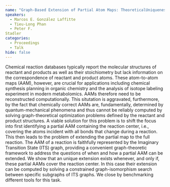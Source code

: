 ```yaml
---
name: "Graph-Based Extension of Partial Atom Maps: TheoreticalUniqueness and Practical Algorithms"
speakers:
  - Marcos E. González Laffitte
  - Tieu-Long Phan
  - Peter F.
Stadler
categories:
  - Proceedings
  - Talk
hide: false
---
```


Chemical reaction databases typically report the molecular
structures of reactant and products as well as their
stoichiometry but lack information on the correspondence of
reactant and product atoms. These atom-to-atom maps (AAM),
however, are crucial for applications including chemical
synthesis planning in organic chemistry and the analysis of
isotope labeling experiment in modern metabolomics. AAMs
therefore need to be reconstructed computationally. This
situtation is aggravated, furthermore,
by the fact that chemically correct AAMs are,
fundamentally, determined by quantum-mechanical phenomena
and thus cannot be reliably computed by solving
graph-theoretical optimization problems defined by the
reactant and product structures. A viable solution for this
problem is to shift the focus into first identifying a
partial AAM containing the reaction center, i.e., covering
the atoms incident
with all bonds that change during a reaction. This then
leads to the problem of extending the partial map to the
full reaction. The AAM of a reaction is faithfully
represented by the Imaginary Transition State (ITS) graph,
providing a convenient graph-theoretic framework to address
the questions of when and how a partial AAM can be
extended. We show that an unique extension exists whenever,
and only if, these partial AAMs cover the reaction center.
In this case their extension can be computed by solving a
constrained graph-isomorphism search between specific
subgraphs of ITS
graphs. We close by benchmarking different tools for this
task.